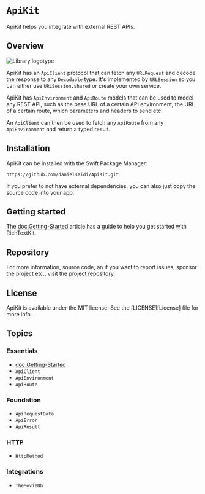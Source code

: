 # ``ApiKit``

ApiKit helps you integrate with external REST APIs.


## Overview

![Library logotype](Logo.png)

ApiKit has an ``ApiClient`` protocol that can fetch any `URLRequest` and decode the response to any `Decodable` type. It's implemented by `URLSession` so you can either use `URLSession.shared` or create your own service.

ApiKit has ``ApiEnvironment`` and ``ApiRoute`` models that can be used to model any REST API, such as the base URL of a certain API environment, the URL of a certain route, which parameters and headers to send etc. 

An ``ApiClient`` can then be used to fetch any ``ApiRoute`` from any ``ApiEnvironment`` and return a typed result.



## Installation

ApiKit can be installed with the Swift Package Manager:

```
https://github.com/danielsaidi/ApiKit.git
```

If you prefer to not have external dependencies, you can also just copy the source code into your app.



## Getting started

The <doc:Getting-Started> article has a guide to help you get started with RichTextKit.



## Repository

For more information, source code, an if you want to report issues, sponsor the project etc., visit the [project repository](https://github.com/danielsaidi/ApiKit).



## License

ApiKit is available under the MIT license. See the [LICENSE][License] file for more info.



## Topics

### Essentials

- <doc:Getting-Started>
- ``ApiClient``
- ``ApiEnvironment``
- ``ApiRoute``

### Foundation

- ``ApiRequestData``
- ``ApiError``
- ``ApiResult``

### HTTP

- ``HttpMethod``

### Integrations

- ``TheMovieDb``
